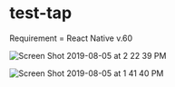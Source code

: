 # test-tap

Requirement = React Native v.60

![Screen Shot 2019-08-05 at 2 22 39 PM](https://user-images.githubusercontent.com/39334864/62446363-ba468900-b78c-11e9-8a24-3f0f6aa7811f.png)

![Screen Shot 2019-08-05 at 1 41 40 PM](https://user-images.githubusercontent.com/39334864/62445681-02fd4280-b78b-11e9-9b56-2f0147b8ef07.png)

